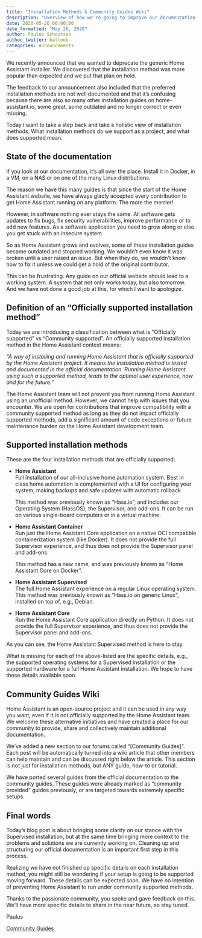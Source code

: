 ```yaml
---
title: "Installation Methods & Community Guides Wiki"
description: "Overview of how we're going to improve our documentation."
date: 2020-05-26 00:00:00
date_formatted: "May 26, 2020"
author: Paulus Schoutsen
author_twitter: balloob
categories: Announcements
---
```


We recently announced that we wanted to deprecate the generic Home Assistant installer. We discovered that the installation method was more popular than expected and we put that plan on hold.

The feedback to our announcement also included that the preferred installation methods are not well documented and that it’s confusing because there are also so many other installation guides on home-assistant.io, some great, some outdated and no longer correct or even missing.

Today I want to take a step back and take a holistic view of installation methods. What installation methods do we support as a project, and what does supported mean.

## State of the documentation

If you look at our documentation, it’s all over the place. Install it in Docker, in a VM, on a NAS or on one of the many Linux distributions.

The reason we have this many guides is that since the start of the Home Assistant website, we have always gladly accepted every contribution to get Home Assistant running on any platform. The more the merrier!

However, in software nothing ever stays the same. All software gets updates to fix bugs, fix security vulnerabilities, improve performance or to add new features. As a software application you need to grow along or else you get stuck with an insecure system.

So as Home Assistant grows and evolves, some of these installation guides became outdated and stopped working. We wouldn’t even know it was broken until a user raised an issue. But when they do, we wouldn’t know how to fix it unless we could get a hold of the original contributor.

This can be frustrating. Any guide on our official website should lead to a working system. A system that not only works today, but also tomorrow. And we have not done a good job at this, for which I want to apologize.

## Definition of an “Officially supported installation method”

Today we are introducing a classification between what is “Officially supported” vs “Community supported”. An officially supported installation method in the Home Assistant context means:

_“A way of installing and running Home Assistant that is officially supported by the Home Assistant project. It means the installation method is tested and documented in the official documentation. Running Home Assistant using such a supported method, leads to the optimal user experience, now and for the future.”_

The Home Assistant team will not prevent you from running Home Assistant using an unofficial method. However, we cannot help with issues that you encounter. We are open for contributions that improve compatibility with a community supported method as long as they do not impact officially supported methods, add a significant amount of code exceptions or future maintenance burden on the Home Assistant development team.

## Supported installation methods

These are the four installation methods that are officially supported:

  - **Home Assistant**<br>
    Full installation of our all-inclusive home automation system. Best in class home automation is complemented with a UI for configuring your system, making backups and safe updates with automatic rollback.

    This method was previously known as “Hass.io”, and includes our Operating System (HassOS), the Supervisor, and add-ons. It can be run on various single-board computers or in a virtual machine.


  - **Home Assistant Container**<br>
    Run just the Home Assistant Core application on a native OCI compatible containerization system (like Docker). It does not provide the full Supervisor experience, and thus does not provide the Supervisor panel and add-ons.

    This method has a new name, and was previously known as “Home Assistant Core on Docker”.

  - **Home Assistant Supervised**<br>
    The full Home Assistant experience on a regular Linux operating system. This method was previously known as “Hass.io on generic Linux”, installed on top of, e.g., Debian.

  - **Home Assistant Core**<br>
    Run the Home Assistant Core application directly on Python. It does not provide the full Supervisor experience, and thus does not provide the Supervisor panel and add-ons.

As you can see, the Home Assistant Supervised method is here to stay.

What is missing for each of the above-listed are the specific details, e.g., the supported operating systems for a Supervised installation or the supported hardware for a full Home Assistant installation. We hope to have these details available soon.

## Community Guides Wiki

Home Assistant is an open-source project and it can be used in any way you want, even if it is not officially supported by the Home Assistant team. We welcome these alternative initiatives and have created a place for our community to provide, share and collectively maintain additional documentation.

We’ve added a new section to our forums called “[Community Guides]”. Each post will be automatically turned into a wiki article that other members can help maintain and can be discussed right below the article. This section is not just for installation methods, but ANY guide, how-to or tutorial.

We have ported several guides from the official documentation to the community guides. These guides were already marked as “community provided” guides previously, or are targeted towards extremely specific setups.

## Final words

Today’s blog post is about bringing some clarity on our stance with the Supervised installation, but at the same time bringing more context to the problems and solutions we are currently working on. Cleaning up and structuring our official documentation is an important first step in this process.

Realizing we have not finished up specific details on each installation method, you might still be wondering if your setup is going to be supported moving forward. These details can be expected soon. We have no intention of preventing Home Assistant to run under community supported methods.

Thanks to the passionate community, you spoke and gave feedback on this. We’ll have more specific details to share in the near future, so stay tuned.

Paulus

[Community Guides](https://community.home-assistant.io/c/community-guides/)
